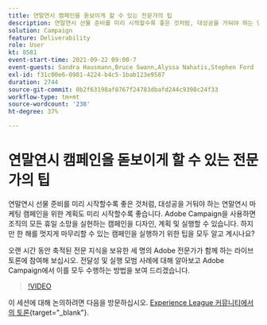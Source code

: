 ```yaml
---
title: 연말연시 캠페인을 돋보이게 할 수 있는 전문가의 팁
description: 연말연시 선물 준비를 미리 시작할수록 좋은 것처럼, 대성공을 거둬야 하는 연말연시 마케팅 캠페인을 위한 계획도 미리 시작할수록 좋습니다. Adobe Campaign을 사용하면 조직의 모든 휴일 소망을 실현하는 캠페인을 디자인, 계획 및 실행할 수 있습니다. 하지만 한 해를 멋지게 마무리할 수 있는 캠페인을 실행하기 위한 팁을 모두 알고 계시나요? 오랜 시간 동안 축적된 전문 지식을 보유한 세 명의 Adobe 전문가가 함께 하는 라이브 토론에 참여해 보십시오. 전달성 및 실행 모범 사례에 대해 알아보고 Adobe Campaign에서 이를 모두 수행하는 방법을 보여 드리겠습니다.
solution: Campaign
feature: Deliverability
role: User
kt: 8581
event-start-time: 2021-09-22 09:00-7
event-guests: Sandra Hausmann,Bruce Swann,Alyssa Nahatis,Stephen Ford
exl-id: f31c00e6-0981-4224-b4c5-1bab123e9587
duration: 2744
source-git-commit: 0b2f63198af8767f24783dbafd244c9398c24f33
workflow-type: tm+mt
source-wordcount: '238'
ht-degree: 37%

---
```


# 연말연시 캠페인을 돋보이게 할 수 있는 전문가의 팁

연말연시 선물 준비를 미리 시작할수록 좋은 것처럼, 대성공을 거둬야 하는 연말연시 마케팅 캠페인을 위한 계획도 미리 시작할수록 좋습니다. Adobe Campaign을 사용하면 조직의 모든 휴일 소망을 실현하는 캠페인을 디자인, 계획 및 실행할 수 있습니다. 하지만 한 해를 멋지게 마무리할 수 있는 캠페인을 실행하기 위한 팁을 모두 알고 계시나요?

오랜 시간 동안 축적된 전문 지식을 보유한 세 명의 Adobe 전문가가 함께 하는 라이브 토론에 참여해 보십시오. 전달성 및 실행 모범 사례에 대해 알아보고 Adobe Campaign에서 이를 모두 수행하는 방법을 보여 드리겠습니다.

>[!VIDEO](https://video.tv.adobe.com/v/337219/?quality=12&learn=on)

이 세션에 대해 논의하려면 다음을 방문하십시오. [Experience League 커뮤니티에서의 토론](https://experienceleaguecommunities.adobe.com/t5/adobe-campaign-classic/questions-and-discussion-for-experience-league-live-ep-3-expert/td-p/425205){target="_blank"}.

